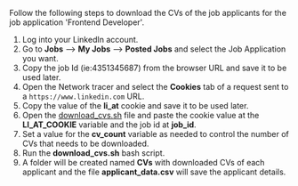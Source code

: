 Follow the following steps to download the CVs of the job applicants for the job application 'Frontend Developer'.
1. Log into your LinkedIn account.
2. Go to **Jobs** --> **My Jobs** --> **Posted Jobs** and select the Job Application you want.
3. Copy the job Id (ie:4351345687) from the browser URL and save it to be used later.
4. Open the Network tracer and select the **Cookies** tab of a request sent to a `https://www.linkedin.com` URL.
5. Copy the value of the **li_at** cookie and save it to be used later.
6. Open the [download_cvs.sh](./download_cvs.sh) file and paste the cookie value at the **LI_AT_COOKIE** variable and the job id at **job_id**.
7. Set a value for the **cv_count** variable as needed to control the number of CVs that needs to be downloaded.
8. Run the **download_cvs.sh** bash script.
9. A folder will be created named **CVs** with downloaded CVs of each applicant and the file **applicant_data.csv** will save the applicant details. 